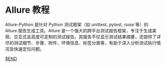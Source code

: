 # Allure 教程

<show-structure depth="3"/>

Allure-Python 是针对 Python 测试框架（如 unittest, pytest, nose 等）的 Allure 报告生成工具。Allure 是一个强大的跨平台测试报告框架，专注于生成美观、交互式且高度可定制的测试报告。其报告不仅显示测试结果摘要，还提供了详尽的测试细节、步骤、附件、环境信息、标签分类等，有助于深入分析测试执行情况及快速定位问题。


<seealso>
<category ref="ref_docs">
    <a href="https://mp.weixin.qq.com/s/jWPc5Ec6JRC5L4VC6xriPg">$END</a>
</category>
<category ref="ref_github">
</category>
<category ref="ref_issues">
</category>
<category ref="ref_hf">
</category>
<category ref="ref_ms">
</category>
</seealso>
